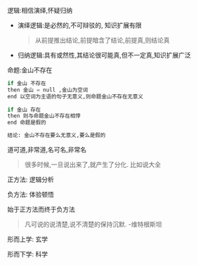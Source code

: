 逻辑:相信演绎,怀疑归纳

- 演绎逻辑:是必然的,不可辩驳的, 知识扩展有限

  > 从前提推出结论,前提暗含了结论,前提真,则结论真

- 归纳逻辑:具有或然性,其结论很可能真,但不一定真,知识扩展广泛



命题:金山不存在

```python
if 金山 不存在
then 金山 = null ,金山为空词
end 以空词为主语的句子无意义,则命题金山不存在无意义
    
if 金山 存在
then 则与命题金山不存在相悖
end 命题是假的

结论: 金山不存在要么无意义,要么是假的
```

道可道,非常道,名可名,非常名

> 很多时候,一旦说出来了,就产生了分化. 比如说大全



正方法: 逻辑分析

负方法: 体验顿悟

始于正方法而终于负方法

> 凡可说的说清楚,说不清楚的保持沉默. -维特根斯坦



形而上学: 玄学

形而下学: 科学

